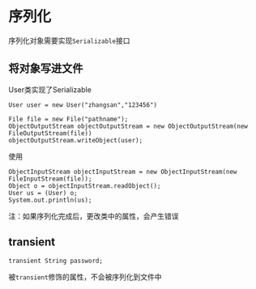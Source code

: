 # 序列化

序列化对象需要实现`Serializable`接口

## 将对象写进文件

User类实现了Serializable

```
User user = new User("zhangsan","123456")

File file = new File("pathname");
ObjectOutputStream objectOutputStream = new ObjectOutputStream(new FileOutputStream(file))
objectOutputStream.writeObject(user);
```

使用

```
ObjectInputStream objectInputStream = new ObjectInputStream(new FileInputStream(file));
Object o = objectInputStream.readObject();
User us = (User) o;
System.out.println(us); 
```

注：如果序列化完成后，更改类中的属性，会产生错误

## transient

```
transient String password;
```

被`transient`修饰的属性，不会被序列化到文件中